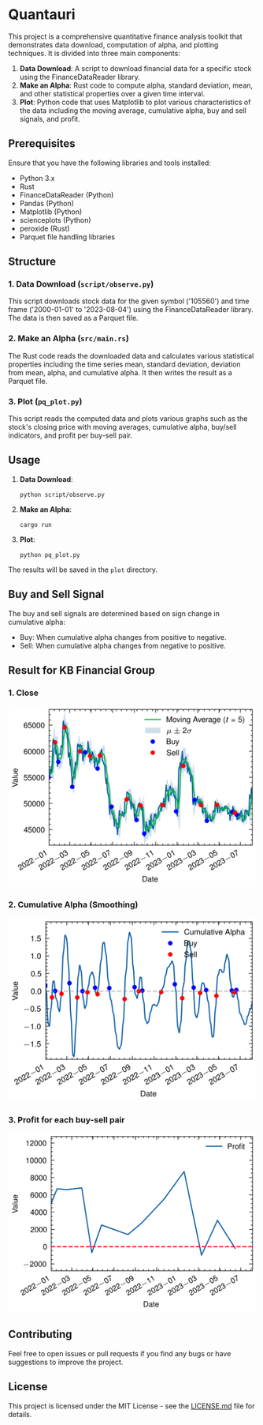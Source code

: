 # Quantauri

This project is a comprehensive quantitative finance analysis toolkit that demonstrates data download, computation of alpha, and plotting techniques. It is divided into three main components:

1. **Data Download**: A script to download financial data for a specific stock using the FinanceDataReader library.
2. **Make an Alpha**: Rust code to compute alpha, standard deviation, mean, and other statistical properties over a given time interval.
3. **Plot**: Python code that uses Matplotlib to plot various characteristics of the data including the moving average, cumulative alpha, buy and sell signals, and profit.

## Prerequisites

Ensure that you have the following libraries and tools installed:

- Python 3.x
- Rust
- FinanceDataReader (Python)
- Pandas (Python)
- Matplotlib (Python)
- scienceplots (Python)
- peroxide (Rust)
- Parquet file handling libraries

## Structure

### 1. Data Download (`script/observe.py`)

This script downloads stock data for the given symbol ('105560') and time frame ('2000-01-01' to '2023-08-04') using the FinanceDataReader library. The data is then saved as a Parquet file.

### 2. Make an Alpha (`src/main.rs`)

The Rust code reads the downloaded data and calculates various statistical properties including the time series mean, standard deviation, deviation from mean, alpha, and cumulative alpha. It then writes the result as a Parquet file.

### 3. Plot (`pq_plot.py`)

This script reads the computed data and plots various graphs such as the stock's closing price with moving averages, cumulative alpha, buy/sell indicators, and profit per buy-sell pair.

## Usage

1. **Data Download**:
   ```
   python script/observe.py
   ```

2. **Make an Alpha**:
   ```
   cargo run
   ```

3. **Plot**:
   ```
   python pq_plot.py
   ```

The results will be saved in the `plot` directory.

## Buy and Sell Signal

The buy and sell signals are determined based on sign change in cumulative alpha:
- Buy: When cumulative alpha changes from positive to negative.
- Sell: When cumulative alpha changes from negative to positive.

## Result for KB Financial Group

### 1. Close

![Close](./plot/KB_close.png)

### 2. Cumulative Alpha (Smoothing)

![Calpha](./plot/KB_calpha.png)

### 3. Profit for each buy-sell pair

![Profit](./plot/KB_profit.png)

## Contributing

Feel free to open issues or pull requests if you find any bugs or have suggestions to improve the project.

## License

This project is licensed under the MIT License - see the [LICENSE.md](LICENSE.md) file for details.
